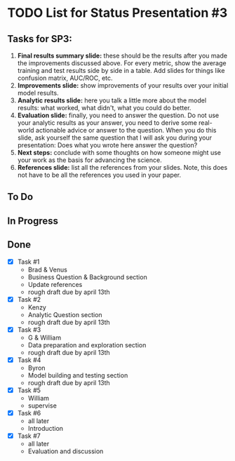 # TODO List for Status Presentation #3

## Tasks for SP3:
1. **Final results summary slide:** these should be the results after you made the improvements discussed above. For every metric, show the average training and test results side by side in a table. Add slides for things like confusion matrix, AUC/ROC, etc.
2. **Improvements slide:** show improvements of your results over your initial model results.
3. **Analytic results slide:** here you talk a little more about the model results: what worked, what didn't, what you could do better.
4. **Evaluation slide:** finally, you need to answer the question. Do not use your analytic results as your answer, you need to derive some real-world actionable advice or answer to the question. When you do this slide, ask yourself the same question that I will ask you during your presentation: Does what you wrote here answer the question?
5. **Next steps:** conclude with some thoughts on how someone might use your work as the basis for advancing the science.
6. **References slide:** list all the references from your slides. Note, this does not have to be all the references you used in your paper.

## To Do

## In Progress

## Done
- [X] Task #1
     - Brad & Venus
     - Business Question & Background section
     - Update references
     - rough draft due by april 13th
- [X] Task #2
     - Kenzy
     - Analytic Question section
     - rough draft due by april 13th
- [X] Task #3
     - G & William
     - Data preparation and exploration section
     - rough draft due by april 13th
- [X] Task #4 
     - Byron
     - Model building and testing section
     - rough draft due by april 13th
- [X] Task #5
     - William
     - supervise
- [X] Task #6
     - all later
     - Introduction
- [X] Task #7  
     - all later
     - Evaluation and discussion